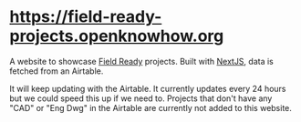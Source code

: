 # https://field-ready-projects.openknowhow.org

A website to showcase [Field Ready](https://www.fieldready.org/) projects. Built with [NextJS](https://nextjs.org/docs/getting-started), data is fetched from an Airtable.

It will keep updating with the Airtable. It currently updates every 24 hours but we could speed this up if we need to. Projects that don't have any "CAD" or "Eng Dwg" in the Airtable are currently not added to this website.
